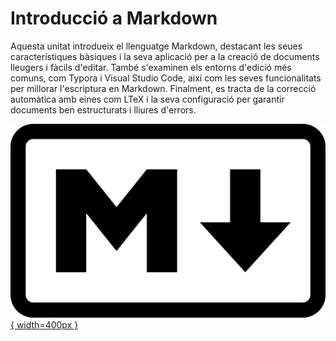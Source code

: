 
# Introducció a Markdown

Aquesta unitat introdueix el llenguatge Markdown, destacant les seues característiques bàsiques i la seva aplicació per a la creació de documents lleugers i fàcils d'editar. També s'examinen els entorns d'edició més comuns, com Typora i Visual Studio Code, així com les seves funcionalitats per millorar l'escriptura en Markdown. Finalment, es tracta de la correcció automàtica amb eines com LTeX i la seva configuració per garantir documents ben estructurats i lliures d'errors.


[![](imatges/logoMarkdown.png){ width=400px }](../1.Markdown/)
